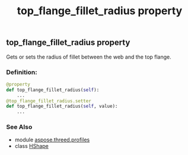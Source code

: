 ﻿---
title: top_flange_fillet_radius property
second_title: Aspose.3D for Python via .NET API References
description: 
type: docs
weight: 220
url: /python-net/aspose.threed.profiles/hshape/top_flange_fillet_radius/
is_root: false
---

## top_flange_fillet_radius property


Gets or sets the radius of fillet between the web and the top flange.
### Definition:
```python
@property
def top_flange_fillet_radius(self):
    ...
@top_flange_fillet_radius.setter
def top_flange_fillet_radius(self, value):
    ...
```

### See Also
* module [aspose.threed.profiles](../../)
* class [HShape](/3d/python-net/aspose.threed.profiles/hshape)
